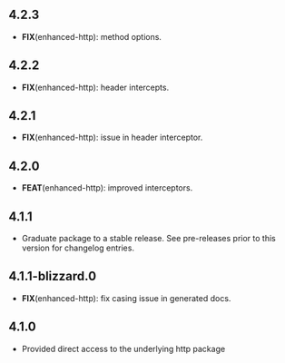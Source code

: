 ## 4.2.3

 - **FIX**(enhanced-http): method options.

## 4.2.2

 - **FIX**(enhanced-http): header intercepts.

## 4.2.1

 - **FIX**(enhanced-http): issue in header interceptor.

## 4.2.0

 - **FEAT**(enhanced-http): improved interceptors.

## 4.1.1

 - Graduate package to a stable release. See pre-releases prior to this version for changelog entries.

## 4.1.1-blizzard.0

 - **FIX**(enhanced-http): fix casing issue in generated docs.

## 4.1.0

* Provided direct access to the underlying http package
